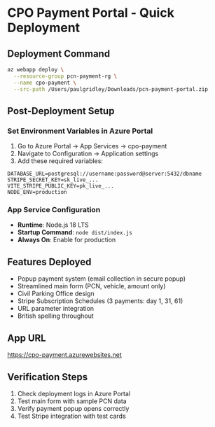 # CPO Payment Portal - Quick Deployment

## Deployment Command
```bash
az webapp deploy \
  --resource-group pcn-payment-rg \
  --name cpo-payment \
  --src-path /Users/paulgridley/Downloads/pcn-payment-portal.zip
```

## Post-Deployment Setup

### Set Environment Variables in Azure Portal
1. Go to Azure Portal → App Services → cpo-payment
2. Navigate to Configuration → Application settings
3. Add these required variables:

```
DATABASE_URL=postgresql://username:password@server:5432/dbname
STRIPE_SECRET_KEY=sk_live_...
VITE_STRIPE_PUBLIC_KEY=pk_live_...
NODE_ENV=production
```

### App Service Configuration
- **Runtime**: Node.js 18 LTS
- **Startup Command**: `node dist/index.js`
- **Always On**: Enable for production

## Features Deployed
- Popup payment system (email collection in secure popup)
- Streamlined main form (PCN, vehicle, amount only)
- Civil Parking Office design
- Stripe Subscription Schedules (3 payments: day 1, 31, 61)
- URL parameter integration
- British spelling throughout

## App URL
https://cpo-payment.azurewebsites.net

## Verification Steps
1. Check deployment logs in Azure Portal
2. Test main form with sample PCN data
3. Verify payment popup opens correctly
4. Test Stripe integration with test cards